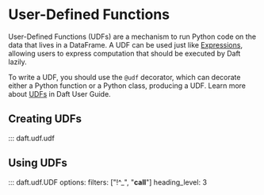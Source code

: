 # User-Defined Functions

User-Defined Functions (UDFs) are a mechanism to run Python code on the data that lives in a DataFrame. A UDF can be used just like [Expressions](expressions.md), allowing users to express computation that should be executed by Daft lazily.

To write a UDF, you should use the `@udf` decorator, which can decorate either a Python function or a Python class, producing a UDF. Learn more about [UDFs](../core_concepts.md#user-defined-functions-udf) in Daft User Guide.

## Creating UDFs

::: daft.udf.udf

## Using UDFs

::: daft.udf.UDF
    options:
        filters: ["!^_", "__call__"]
        heading_level: 3
